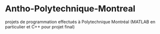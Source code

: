 # Antho-Polytechnique-Montreal
projets de programmation effectués à Polytechnique Montréal (MATLAB en particulier et C++ pour projet final)
